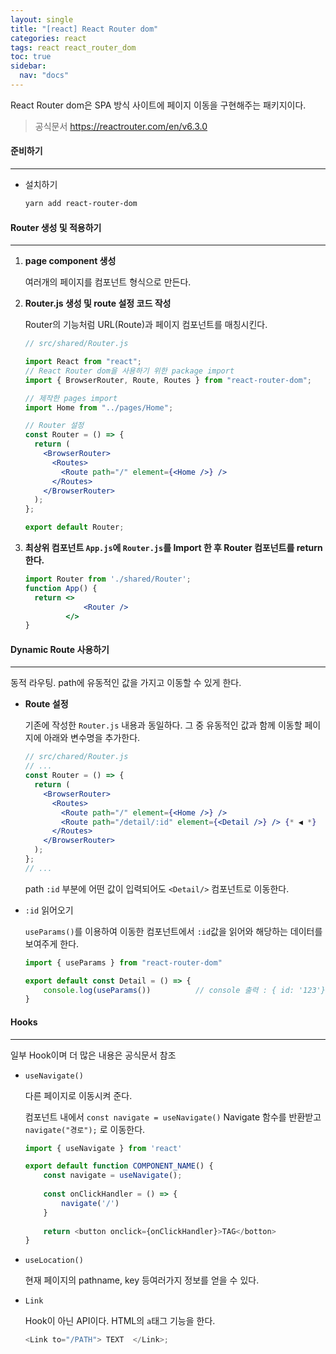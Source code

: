 ```yaml
---
layout: single
title: "[react] React Router dom"
categories: react
tags: react react_router_dom
toc: true
sidebar:
  nav: "docs"
---
```


React Router dom은 SPA 방식 사이트에 페이지 이동을 구현해주는 패키지이다.

> 공식문서  https://reactrouter.com/en/v6.3.0



#### 준비하기

---

- 설치하기

  ```bash
  yarn add react-router-dom
  ```



#### Router 생성 및 적용하기

---

1. **page component 생성**

   여러개의 페이지를 컴포넌트 형식으로 만든다.

   

2. **Router.js 생성 및 route 설정 코드 작성**

   Router의 기능처럼 URL(Route)과 페이지 컴포넌트를 매칭시킨다.

   ```jsx
   // src/shared/Router.js
   
   import React from "react";
   // React Router dom을 사용하기 위한 package import
   import { BrowserRouter, Route, Routes } from "react-router-dom";
   
   // 제작한 pages import
   import Home from "../pages/Home";
   
   // Router 설정
   const Router = () => {
     return (
       <BrowserRouter>
         <Routes>
           <Route path="/" element={<Home />} />
         </Routes>
       </BrowserRouter>
     );
   };
   
   export default Router;
   ```

   

3. **최상위 컴포넌트 `App.js`에 `Router.js`를 Import 한 후 Router 컴포넌트를 return 한다.**

   ```jsx
   import Router from './shared/Router';
   function App() {
     return <>
            	<Router />
            </>
   }
   ```



#### Dynamic Route 사용하기

---

동적 라우팅. path에 유동적인 값을 가지고 이동할 수 있게 한다.

- **Route 설정**

  기존에 작성한  `Router.js` 내용과 동일하다. 그 중 유동적인 값과 함께 이동할 페이지에 아래와 변수명을 추가한다. 

  ```jsx
  // src/chared/Router.js
  // ...
  const Router = () => {
    return (
      <BrowserRouter>
        <Routes>
          <Route path="/" element={<Home />} />
          <Route path="/detail/:id" element={<Detail />} /> {* ◀ *}
        </Routes>
      </BrowserRouter>
    );
  };
  // ...
  ```

  path `:id` 부분에 어떤 값이 입력되어도 `<Detail/>` 컴포넌트로 이동한다.



- `:id` 읽어오기

  `useParams()`를 이용하여 이동한 컴포넌트에서 `:id`값을 읽어와 해당하는 데이터를 보여주게 한다.

  ```jsx
  import { useParams } from "react-router-dom"
  
  export default const Detail = () => {
      console.log(useParams())			// console 출력 : { id: '123'} 
  }
  ```

  

#### Hooks

---

일부 Hook이며 더 많은 내용은 공식문서 참조

- `useNavigate()`

  다른 페이지로 이동시켜 준다.

  컴포넌트 내에서 `const navigate = useNavigate()` Navigate 함수를 반환받고 `navigate("경로");` 로 이동한다.

  ```javascript
  import { useNavigate } from 'react'
  
  export default function COMPONENT_NAME() {
      const navigate = useNavigate();
      
      const onClickHandler = () => {
          navigate('/')
      }
      
      return <button onclick={onClickHandler}>TAG</botton>
  }
  ```

  

- `useLocation()`

  현재 페이지의 pathname, key 등여러가지 정보를 얻을 수 있다.

  

- `Link`

  Hook이 아닌 API이다. HTML의 `a`태그 기능을 한다.

  ```javascript
  <Link to="/PATH"> TEXT  </Link>;
  ```
  
  
  
  